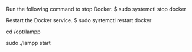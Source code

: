 Run the following command to stop Docker.
$ sudo systemctl stop docker

Restart the Docker service.
$ sudo systemctl restart docker


cd /opt/lampp

sudo ./lampp start
